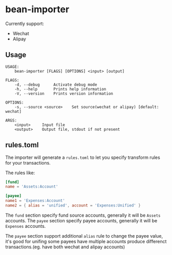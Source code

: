 # bean-importer

Currently support:

- Wechat
- Alipay

## Usage

```
USAGE:
    bean-importer [FLAGS] [OPTIONS] <input> [output]

FLAGS:
    -d, --debug      Activate debug mode
    -h, --help       Prints help information
    -V, --version    Prints version information

OPTIONS:
    -s, --source <source>    Set source(wechat or alipay) [default: wechat]

ARGS:
    <input>     Input file
    <output>    Output file, stdout if not present
```

## rules.toml

The importer will generate a `rules.toml` to let you specify transform rules for your transactions.

The rules like:

```toml
[fund]
name = 'Assets:Account'

[payee]
name1 = 'Expenses:Account'
name2 = { alias = 'unified', account = 'Expenses:Unified' }
```

The `fund` section specify fund source accounts, generally it will be `Assets` accounts. The `payee` section
specify payee accounts, generally it will be `Expenses` accounts.

The `payee` section support additional `alias` rule to change the payee value, it's good for unifing some payees
have multiple accounts produce differenct transactions.(eg. have both wechat and alipay accounts)
